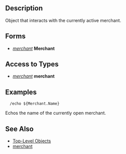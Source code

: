 ## Description

Object that interacts with the currently active merchant.

## Forms

-   *[merchant](../data-types/datatype-merchant.md)* **Merchant**

## Access to Types

-   *[merchant](../data-types/datatype-merchant.md)* **merchant**

## Examples

`  /echo ${Merchant.Name}`

Echos the name of the currently open merchant.

## See Also

-   [Top-Level Objects](top-level-objects.md)
-   [merchant](../data-types/datatype-merchant.md)


